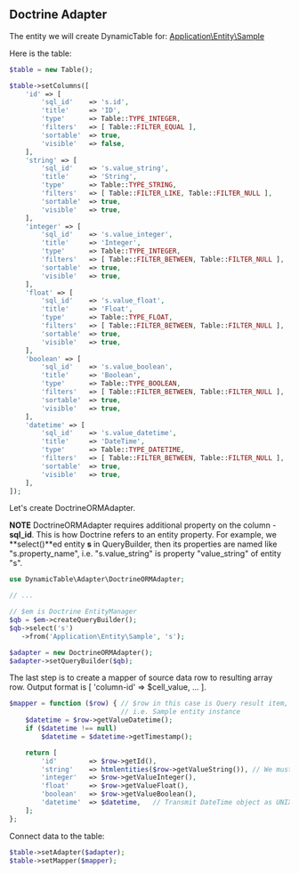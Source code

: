 Doctrine Adapter
----------------

The entity we will create DynamicTable for: [Application\Entity\Sample](https://github.com/basarevych/dynamic-table/blob/demo-zf2/module/Application/src/Application/Entity/Sample.php)

Here is the table:

```php
$table = new Table();

$table->setColumns([
    'id' => [
        'sql_id'    => 's.id',
        'title'     => 'ID',
        'type'      => Table::TYPE_INTEGER,
        'filters'   => [ Table::FILTER_EQUAL ],
        'sortable'  => true,
        'visible'   => false,
    ],
    'string' => [
        'sql_id'    => 's.value_string',
        'title'     => 'String',
        'type'      => Table::TYPE_STRING,
        'filters'   => [ Table::FILTER_LIKE, Table::FILTER_NULL ],
        'sortable'  => true,
        'visible'   => true,
    ],
    'integer' => [
        'sql_id'    => 's.value_integer',
        'title'     => 'Integer',
        'type'      => Table::TYPE_INTEGER,
        'filters'   => [ Table::FILTER_BETWEEN, Table::FILTER_NULL ],
        'sortable'  => true,
        'visible'   => true,
    ],
    'float' => [
        'sql_id'    => 's.value_float',
        'title'     => 'Float',
        'type'      => Table::TYPE_FLOAT,
        'filters'   => [ Table::FILTER_BETWEEN, Table::FILTER_NULL ],
        'sortable'  => true,
        'visible'   => true,
    ],
    'boolean' => [
        'sql_id'    => 's.value_boolean',
        'title'     => 'Boolean',
        'type'      => Table::TYPE_BOOLEAN,
        'filters'   => [ Table::FILTER_BETWEEN, Table::FILTER_NULL ],
        'sortable'  => true,
        'visible'   => true,
    ],
    'datetime' => [
        'sql_id'    => 's.value_datetime',
        'title'     => 'DateTime',
        'type'      => Table::TYPE_DATETIME,
        'filters'   => [ Table::FILTER_BETWEEN, Table::FILTER_NULL ],
        'sortable'  => true,
        'visible'   => true,
    ],
]);
```

Let's create DoctrineORMAdapter.

**NOTE** DoctrineORMAdapter requires additional property on the column - **sql_id**. This is how Doctrine refers to an entity property. For example, we **select()**ed entity **s** in QueryBuilder, then its properties are named like "s.property_name", i.e. "s.value_string" is property "value_string" of entity "s".

```php
use DynamicTable\Adapter\DoctrineORMAdapter;

// ...

// $em is Doctrine EntityManager
$qb = $em->createQueryBuilder();
$qb->select('s')
   ->from('Application\Entity\Sample', 's');

$adapter = new DoctrineORMAdapter();
$adapter->setQueryBuilder($qb);
```

The last step is to create a mapper of source data row to resulting array row. Output format is [ 'column-id' => $cell_value, ... ].

```php
$mapper = function ($row) { // $row in this case is Query result item,
                            // i.e. Sample entity instance
    $datetime = $row->getValueDatetime();
    if ($datetime !== null)
        $datetime = $datetime->getTimestamp();

    return [
        'id'        => $row->getId(),
        'string'    => htmlentities($row->getValueString()), // We must escape strings!
        'integer'   => $row->getValueInteger(),
        'float'     => $row->getValueFloat(),
        'boolean'   => $row->getValueBoolean(),
        'datetime'  => $datetime,   // Transmit DateTime object as UNIX timestamp
    ];
};
```

Connect data to the table:

```php
$table->setAdapter($adapter);
$table->setMapper($mapper);
```

